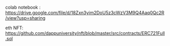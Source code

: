 colab notebook : https://drive.google.com/file/d/18Zxn3yim2DoU5z3cWzV3M9Q4Aaq0Qc2R/view?usp=sharing

eth NFT: https://github.com/dappuniversity/nft/blob/master/src/contracts/ERC721Full.sol

